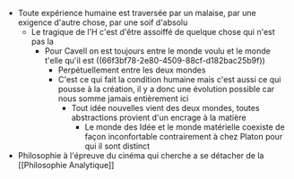 - Toute expérience humaine est traversée par un malaise, par une exigence d'autre chose, par une soif d'absolu
	- Le tragique de l'H c'est d'être assoiffé de quelque chose qui n'est pas la
		- Pour Cavell on est toujours entre le monde voulu et le monde t'elle qu'il est ((66f3bf78-2e80-4509-88cf-d182bac25b9f))
			- Perpétuellement entre les deux mondes
			- C'est ce qui fait la condition humaine mais c'est aussi ce qui pousse à la création, il y a donc une évolution possible car nous somme jamais entièrement ici
				- Tout idée nouvelles vient des deux mondes, toutes abstractions provient d'un encrage à la matière
					- Le monde des Idée et le monde matérielle coexiste de façon inconfortable contrairement à chez Platon pour qui il sont distinct
- Philosophie à l'épreuve du cinéma qui cherche a se détacher de la [[Philosophie Analytique]]